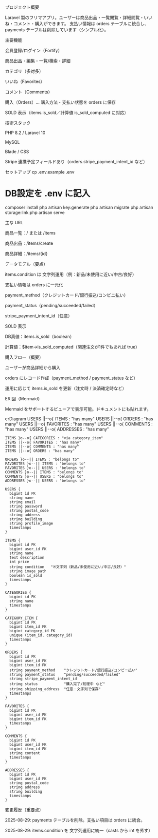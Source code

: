 プロジェクト概要

Laravel 製のフリマアプリ。ユーザーは商品出品・一覧閲覧・詳細閲覧・いいね・コメント・購入ができます。
支払い情報は orders テーブルに統合し、payments テーブルは削除しています（シンプル化）。

主要機能

会員登録/ログイン（Fortify）

商品出品・編集・一覧/検索・詳細

カテゴリ（多対多）

いいね（Favorites）

コメント（Comments）

購入（Orders）… 購入方法・支払い状態を orders に保存

SOLD 表示（items.is_sold／計算値 is_sold_computed に対応）

技術スタック

PHP 8.2 / Laravel 10

MySQL

Blade / CSS

Stripe 連携予定フィールドあり（orders.stripe_payment_intent_id など）

セットアップ
cp .env.example .env
# DB設定を .env に記入
composer install
php artisan key:generate
php artisan migrate
php artisan storage:link
php artisan serve

主な URL

商品一覧：/ または /items

商品出品：/items/create

商品詳細：/items/{id}

データモデル（要点）

items.condition は 文字列運用（例：新品/未使用に近い/中古/良好）

支払い情報は orders に一元化

payment_method（クレジットカード/銀行振込/コンビニ払い）

payment_status（pending/succeeded/failed）

stripe_payment_intent_id（任意）

SOLD 表示

DB真値：items.is_sold（boolean）

計算値：$item->is_sold_computed（関連注文が1件でもあれば true）

購入フロー（概要）

ユーザーが商品詳細から購入

orders にレコード作成（payment_method / payment_status など）

運用に応じて items.is_sold を更新（注文時 / 決済確定時など）

ER 図（Mermaid）

Mermaid をサポートするビューアで表示可能。ドキュメントにも貼れます。

erDiagram
    USERS ||--o{ ITEMS : "has many"
    USERS ||--o{ ORDERS : "has many"
    USERS ||--o{ FAVORITES : "has many"
    USERS ||--o{ COMMENTS : "has many"
    USERS ||--o{ ADDRESSES : "has many"

    ITEMS }o--o{ CATEGORIES : "via category_item"
    ITEMS ||--o{ FAVORITES : "has many"
    ITEMS ||--o{ COMMENTS : "has many"
    ITEMS ||--o{ ORDERS : "has many"

    ORDERS }o--|| ITEMS : "belongs to"
    FAVORITES }o--|| ITEMS : "belongs to"
    FAVORITES }o--|| USERS : "belongs to"
    COMMENTS }o--|| ITEMS : "belongs to"
    COMMENTS }o--|| USERS : "belongs to"
    ADDRESSES }o--|| USERS : "belongs to"

    USERS {
      bigint id PK
      string name
      string email
      string password
      string postal_code
      string address
      string building
      string profile_image
      timestamps
    }

    ITEMS {
      bigint id PK
      bigint user_id FK
      string name
      text description
      int price
      string condition   "※文字列（新品/未使用に近い/中古/良好）"
      string image_path
      boolean is_sold
      timestamps
    }

    CATEGORIES {
      bigint id PK
      string name
      timestamps
    }

    CATEGORY_ITEM {
      bigint id PK
      bigint item_id FK
      bigint category_id FK
      unique (item_id, category_id)
      timestamps
    }

    ORDERS {
      bigint id PK
      bigint user_id FK
      bigint item_id FK
      string payment_method    "クレジットカード/銀行振込/コンビニ払い"
      string payment_status    "pending/succeeded/failed"
      string stripe_payment_intent_id
      string status            "購入完了/処理中 など"
      string shipping_address  "任意：文字列で保存"
      timestamps
    }

    FAVORITES {
      bigint id PK
      bigint user_id FK
      bigint item_id FK
      timestamps
    }

    COMMENTS {
      bigint id PK
      bigint user_id FK
      bigint item_id FK
      string content
      timestamps
    }

    ADDRESSES {
      bigint id PK
      bigint user_id FK
      string postal_code
      string address
      string building
      timestamps
    }

変更履歴（重要点）

2025-08-29: payments テーブルを削除。支払い項目は orders に統合。

2025-08-29: items.condition を 文字列運用に統一（casts から int を外す）